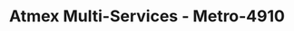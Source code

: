 ---
f_zip-code: 75051
f_state-code: TX
title: Atmex Multi-Services - Metro-4910
f_phone: 972-263-0514
f_city-only: Grand Prairie
f_address: 637 West Jefferson Street # A Grand Prairie
f_location-unique-id: '4910'
slug: atmex-multi-services---metro-4910
updated-on: '2024-05-30T13:46:58.046Z'
created-on: '2024-05-30T13:36:59.803Z'
published-on: '2024-05-30T13:54:32.469Z'
f_city-state: cms/city/grand-prairie-tx.md
f_company: cms/company/atmex-multi-services---metro.md
f_state: cms/state/texas.md
layout: '[payday-loan].html'
tags: payday-loan
---